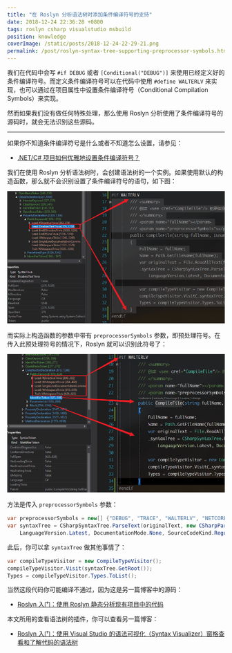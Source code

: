 ```yaml
---
title: "在 Roslyn 分析语法树时添加条件编译符号的支持"
date: 2018-12-24 22:36:28 +0800
tags: roslyn csharp visualstudio msbuild
position: knowledge
coverImage: /static/posts/2018-12-24-22-29-21.png
permalink: /post/roslyn-syntax-tree-supporting-preprocessor-symbols.html
---
```


我们在代码中会写 `#if DEBUG` 或者 `[Conditional("DEBUG")]` 来使用已经定义好的条件编译符号。而定义条件编译符号可以在代码中使用 `#define WALTERLV` 来实现，也可以通过在项目属性中设置条件编译符号（Conditional Compilation Symbols）来实现。

然而如果我们没有做任何特殊处理，那么使用 Roslyn 分析使用了条件编译符号的源码时，就会无法识别这些源码。

---

如果你不知道条件编译符号是什么或者不知道怎么设置，请参见：

- [.NET/C# 项目如何优雅地设置条件编译符号？](/post/how-to-define-preprocessor-symbols)

<div id="toc"></div>

我们在使用 Roslyn 分析语法树时，会创建语法树的一个实例。如果使用默认的构造函数，那么就不会识别设置了条件编译符号的语句，如下图：

![不识别条件编译符号](/static/posts/2018-12-24-22-29-21.png)

而实际上构造函数的参数中带有 `preprocessorSymbols` 参数，即预处理符号。在传入此预处理符号的情况下，Roslyn 就可以识别此符号了：

![识别的条件编译符号](/static/posts/2018-12-24-22-33-05.png)

方法是传入 `preprocessorSymbols` 参数：

```csharp
var preprocessorSymbols = new[] {"DEBUG", "TRACE", "WALTERLV", "NETCOREAPP2_1"};
var syntaxTree = CSharpSyntaxTree.ParseText(originalText, new CSharpParseOptions(
    LanguageVersion.Latest, DocumentationMode.None, SourceCodeKind.Regular, preprocessorSymbols)
```

此后，你可以拿 `syntaxTree` 做其他事情了：

```csharp
var compileTypeVisitor = new CompileTypeVisitor();
compileTypeVisitor.Visit(syntaxTree.GetRoot());
Types = compileTypeVisitor.Types.ToList();
```

当然这段代码你可能编译不通过，因为这是另一篇博客中的源码：

- [Roslyn 入门：使用 Roslyn 静态分析现有项目中的代码](/post/analysis-code-of-existed-projects-using-roslyn)

本文所用的查看语法树的插件，你可以查看另一篇博客：

- [Roslyn 入门：使用 Visual Studio 的语法可视化（Syntax Visualizer）窗格查看和了解代码的语法树](/post/roslyn-syntax-visualizer)


